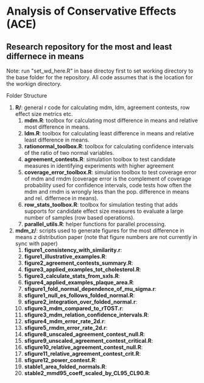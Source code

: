 # Analysis of Conservative Effects (ACE)
## Research repository for the most and least differnece in means

Note: run "set_wd_here.R" in base directoy first to set working directory to the base folder for the repository. All code assumes that is the location for the workign directory.

Folder Structure
1. __R/__: general r code for calculating mdm, ldm, agreement contests, row effect size metrics etc.
   1. __mdm.R__: toolbox for calculating most difference in means and relative most difference in means.
   2. __ldm.R__: toolbox for calculating least difference in means and relative least difference in means.
   3. __rationormal_toolbox.R__: toolbox for calculating confidence intervals of the ratio of two normal variables.
   4. __agreement_contests.R__: simulation toolbox to test candidate measures in identifying experiments with higher agreement
   5. __coverage_error_toolbox.R__: simulation toolbox to test coverage error of mdm and rmdm (coverage error is the complement of coverage probability used for confidence intervals, code tests how often the mdm and rmdm is wrongly less than the pop. difference in means and rel. differnece in means).
   6. __row_stats_toolbox.R__: toolbox for simulation testing that adds supports for candidate effect size measures to evaluate a large number of samples (row based operations).
   7. __parallel_utils.R__: helper functions for parallel processing.
3. __mdm_z/__: scripts used to generate figures for the most difference in means z distribution paper (note that figure numbers are not currently in sync with paper)
   1. __figure1_consistency_with_similarity.r__:
   2. __figure1_illustrative_examples.R__:
   3. __figure2_agreement_contests_summary.R__:
   4. __figure3_applied_examples_tot_cholesterol.R__:
   5. __figure3_calculate_stats_from_sxls.R__:
   6. __figure4_applied_examples_plaque_area.R__:
   7. __sfigure1_fold_normal_dependence_of_mu_sigma.r__:
   8. __sfigure1_null_es_follows_folded_normal.R__:
   9. __sfigure2_integration_over_folded_normal.r__:
   10. __sfigure3_mdm_compared_to_rTOST.r__:
   11. __sfigure3_mdm_relation_confidence_intervals.R__:
   12. __sfigure4_mdm_error_rate_2d.r__:
   13. __sfigure5_rmdm_error_rate_2d.r__:
   14. __sfigure8_unscaled_agreement_contest_null.R__:
   15. __sfigure9_unscaled_agreement_contest_critical.R__:
   16. __sfigure10_relative_agreement_contest_null.R__:
   17. __sfigure11_relative_agreement_contest_crit.R__:
   18. __sfigure12_power_contest.R__:
   19. __stable1_area_folded_normals.R__:
   20. __stable2_mmd95_coeff_scaled_by_CL95_CL90.R__:

